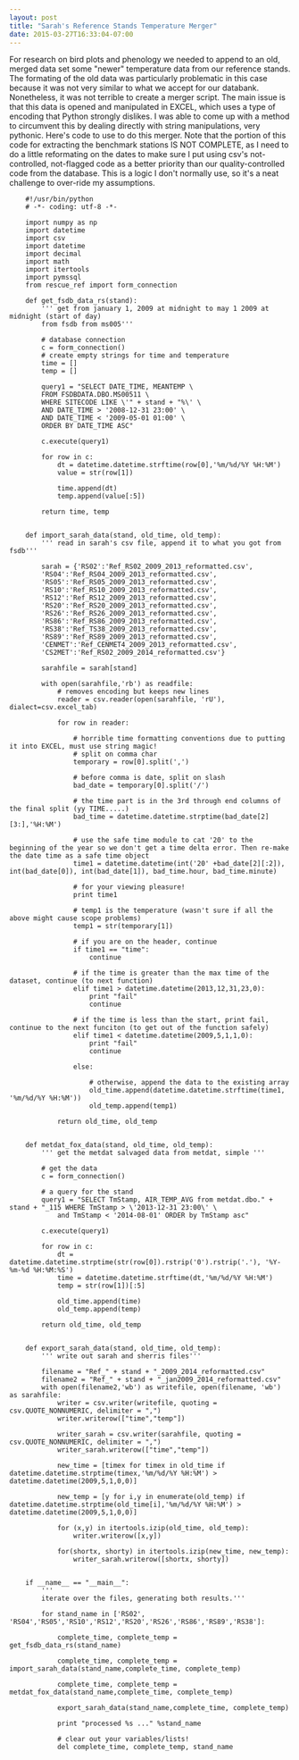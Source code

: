 ```yaml
---
layout: post
title: "Sarah's Reference Stands Temperature Merger"
date: 2015-03-27T16:33:04-07:00
---
```


For research on bird plots and phenology we needed to append to an old, merged data set some "newer" temperature data from our reference stands. The formating of the old data was particularly problematic in this case because it was not very similar to what we accept for our databank. Nonetheless, it was not terrible to create a merger script. The main issue is that this data is opened and manipulated in EXCEL, which uses a type of encoding that Python strongly dislikes. I was able to come up with a method to circumvent this by dealing directly with string manipulations, very pythonic.  Here's code to use to do this merger. Note that the portion of this code for extracting the benchmark stations IS NOT COMPLETE, as I need to do a little reformating on the dates to make sure I put using csv's not-controlled, not-flagged code as a better priority than our quality-controlled code from the database. This is a logic I don't normally use, so it's a neat challenge to over-ride my assumptions.

        #!/usr/bin/python
        # -*- coding: utf-8 -*-

        import numpy as np
        import datetime
        import csv
        import datetime
        import decimal
        import math
        import itertools
        import pymssql
        from rescue_ref import form_connection

        def get_fsdb_data_rs(stand):
            ''' get from january 1, 2009 at midnight to may 1 2009 at midnight (start of day)
            from fsdb from ms005'''

            # database connection
            c = form_connection()
            # create empty strings for time and temperature
            time = []
            temp = []

            query1 = "SELECT DATE_TIME, MEANTEMP \
            FROM FSDBDATA.DBO.MS00511 \
            WHERE SITECODE LIKE \'" + stand + "%\' \
            AND DATE_TIME > '2008-12-31 23:00' \
            AND DATE_TIME < '2009-05-01 01:00' \
            ORDER BY DATE_TIME ASC"

            c.execute(query1)

            for row in c:
                dt = datetime.datetime.strftime(row[0],'%m/%d/%Y %H:%M')
                value = str(row[1])

                time.append(dt)
                temp.append(value[:5])

            return time, temp


        def import_sarah_data(stand, old_time, old_temp):
            ''' read in sarah's csv file, append it to what you got from fsdb'''
            
            sarah = {'RS02':'Ref_RS02_2009_2013_reformatted.csv',
            'RS04':'Ref_RS04_2009_2013_reformatted.csv',
            'RS05':'Ref_RS05_2009_2013_reformatted.csv',
            'RS10':'Ref_RS10_2009_2013_reformatted.csv',
            'RS12':'Ref_RS12_2009_2013_reformatted.csv',
            'RS20':'Ref_RS20_2009_2013_reformatted.csv',
            'RS26':'Ref_RS26_2009_2013_reformatted.csv',
            'RS86':'Ref_RS86_2009_2013_reformatted.csv',
            'RS38':'Ref_TS38_2009_2013_reformatted.csv',
            'RS89':'Ref_RS89_2009_2013_reformatted.csv',
            'CENMET':'Ref_CENMET4_2009_2013_reformatted.csv',
            'CS2MET':'Ref_RS02_2009_2014_reformatted.csv'}

            sarahfile = sarah[stand]

            with open(sarahfile,'rb') as readfile:
                # removes encoding but keeps new lines
                reader = csv.reader(open(sarahfile, 'rU'), dialect=csv.excel_tab)

                for row in reader:

                    # horrible time formatting conventions due to putting it into EXCEL, must use string magic!
                    # split on comma char
                    temporary = row[0].split(',')

                    # before comma is date, split on slash
                    bad_date = temporary[0].split('/')

                    # the time part is in the 3rd through end columns of the final split (yy TIME.....)
                    bad_time = datetime.datetime.strptime(bad_date[2][3:],'%H:%M')

                    # use the safe time module to cat '20' to the beginning of the year so we don't get a time delta error. Then re-make the date time as a safe time object
                    time1 = datetime.datetime(int('20' +bad_date[2][:2]), int(bad_date[0]), int(bad_date[1]), bad_time.hour, bad_time.minute)

                    # for your viewing pleasure!
                    print time1
                    
                    # temp1 is the temperature (wasn't sure if all the above might cause scope problems)
                    temp1 = str(temporary[1])

                    # if you are on the header, continue
                    if time1 == "time":
                        continue

                    # if the time is greater than the max time of the dataset, continue (to next function)
                    elif time1 > datetime.datetime(2013,12,31,23,0):
                        print "fail"
                        continue

                    # if the time is less than the start, print fail, continue to the next funciton (to get out of the function safely)
                    elif time1 < datetime.datetime(2009,5,1,1,0):
                        print "fail"
                        continue
                    
                    else:

                        # otherwise, append the data to the existing array
                        old_time.append(datetime.datetime.strftime(time1, '%m/%d/%Y %H:%M'))
                        old_temp.append(temp1)

                return old_time, old_temp


        def metdat_fox_data(stand, old_time, old_temp):
            ''' get the metdat salvaged data from metdat, simple '''
            
            # get the data
            c = form_connection()

            # a query for the stand
            query1 = "SELECT TmStamp, AIR_TEMP_AVG from metdat.dbo." + stand + "_115 WHERE TmStamp > \'2013-12-31 23:00\' \
                and TmStamp < '2014-08-01' ORDER by TmStamp asc"
            
            c.execute(query1)

            for row in c:
                dt = datetime.datetime.strptime(str(row[0]).rstrip('0').rstrip('.'), '%Y-%m-%d %H:%M:%S')
                time = datetime.datetime.strftime(dt,'%m/%d/%Y %H:%M')
                temp = str(row[1])[:5]

                old_time.append(time)
                old_temp.append(temp)

            return old_time, old_temp
            

        def export_sarah_data(stand, old_time, old_temp):
            ''' write out sarah and sherris files'''

            filename = "Ref_" + stand + "_2009_2014_reformatted.csv"
            filename2 = "Ref_" + stand + "_jan2009_2014_reformatted.csv"
            with open(filename2,'wb') as writefile, open(filename, 'wb') as sarahfile:
                writer = csv.writer(writefile, quoting = csv.QUOTE_NONNUMERIC, delimiter = ",")
                writer.writerow(["time","temp"])

                writer_sarah = csv.writer(sarahfile, quoting = csv.QUOTE_NONNUMERIC, delimiter = ",")
                writer_sarah.writerow(["time","temp"])

                new_time = [timex for timex in old_time if datetime.datetime.strptime(timex,'%m/%d/%Y %H:%M') > datetime.datetime(2009,5,1,0,0)]

                new_temp = [y for i,y in enumerate(old_temp) if datetime.datetime.strptime(old_time[i],'%m/%d/%Y %H:%M') > datetime.datetime(2009,5,1,0,0)]
                
                for (x,y) in itertools.izip(old_time, old_temp):
                    writer.writerow([x,y])

                for(shortx, shorty) in itertools.izip(new_time, new_temp):
                    writer_sarah.writerow([shortx, shorty])
            

        if __name__ == "__main__":
            ''' 
            iterate over the files, generating both results.'''

            for stand_name in ['RS02', 'RS04','RS05','RS10','RS12','RS20','RS26','RS86','RS89','RS38']:
            
                complete_time, complete_temp = get_fsdb_data_rs(stand_name)

                complete_time, complete_temp = import_sarah_data(stand_name,complete_time, complete_temp)

                complete_time, complete_temp = metdat_fox_data(stand_name,complete_time, complete_temp)

                export_sarah_data(stand_name,complete_time, complete_temp)

                print "processed %s ..." %stand_name

                # clear out your variables/lists!
                del complete_time, complete_temp, stand_name